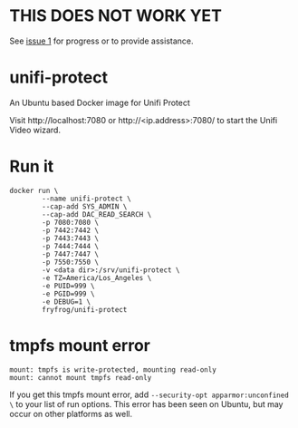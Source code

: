 # THIS DOES NOT WORK YET

See [issue 1](https://github.com/fryfrog/unifi-protect/issues/1) for progress or to provide assistance.

# unifi-protect
An Ubuntu based Docker image for Unifi Protect

Visit http://localhost:7080 or http://<ip.address>:7080/ to start the Unifi Video wizard.

# Run it
```
docker run \
        --name unifi-protect \
        --cap-add SYS_ADMIN \
        --cap-add DAC_READ_SEARCH \
        -p 7080:7080 \
        -p 7442:7442 \
        -p 7443:7443 \
        -p 7444:7444 \
        -p 7447:7447 \
        -p 7550:7550 \
        -v <data dir>:/srv/unifi-protect \
        -e TZ=America/Los_Angeles \
        -e PUID=999 \
        -e PGID=999 \
        -e DEBUG=1 \
        fryfrog/unifi-protect
```

#  tmpfs mount error

```
mount: tmpfs is write-protected, mounting read-only
mount: cannot mount tmpfs read-only
```

If you get this tmpfs mount error, add `--security-opt apparmor:unconfined \` to your list of run options. This error has been seen on Ubuntu, but may occur on other platforms as well.
